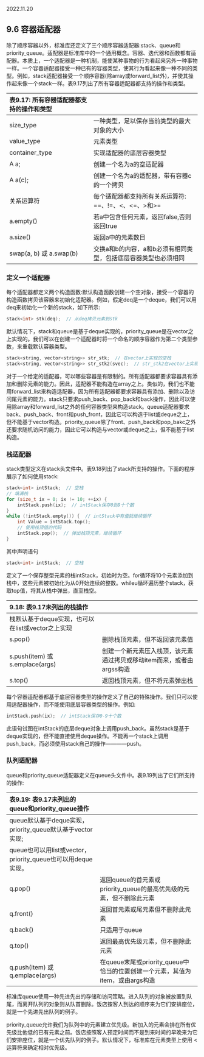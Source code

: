 2022.11.20



## 9.6 容器适配器
除了顺序容器以外，标准库还定义了三个顺序容器适配器:stack、queue和priority_queue。适配器是标准库中的一个通用概念。容器、迭代器和函数都有适配器。本质上，一个适配器是一种机制，能使某种事物的行为看起来另外一种事物一样。一个容器适配器接受一种已有的容器类型，使其行为看起来像一种不同的类型。例如，stack适配器接受一个顺序容器(除array或forward_list外)，并使其操作起来像一个stack一样。表9.17列出了所有容器适配器都支持的操作和类型。

| **表9.17: 所有容器适配器都支持的操作和类型** |  |
|:- |:- |
| size_type | 一种类型，足以保存当前类型的最大对象的大小 |
| value_type | 元素类型 |
| container_type | 实现适配器的底层容器类型 |
| A a; | 创建一个名为a的空适配器 |
| A a(c); | 创建一个名为a的适配器，带有容器c的一个拷贝 |
| 关系运算符 | 每个适配器都支持所有关系运算符: ==、!=、<、<=、>和>= |
| a.empty() | 若a中包含任何元素，返回false,否则返回true |
| a.size() | 返回a中的元素数目 |
| swap(a, b) 或 a.swap(b) | 交换a和b的内容，a和b必须有相同类型，包括底层容器类型也必须相同 |

### 定义一个适配器
每个适配器都定义两个构造函数:默认构造函数创建一个空对象，接受一个容器的构造函数拷贝该容器来初始化适配器。例如，假定deq是一个deque<int>，我们可以用deq来初始化一个新的stack，如下所示:

```c++
stack<int> stk(deq);  // 从deq拷贝元素到stk
```

默认情况下，stack和queue是基于deque实现的，priority_queue是在vector之上实现的。我们可以在创建一个适配器时将一个命名的顺序容器作为第二个类型参数，来重载默认容器类型。

```c++
stack<string, vector<string>> str_stk;  // 在vector上实现的空栈
stack<string, vector<string>> str_stk2(svec);  // str_stk2在vector上实现，初始化时保存svec的拷贝
```

对于一个给定的适配器，可以哪些容器是有限制的。所有适配器都要求容器具有添加和删除元素的能力。因此，适配器不能构造在array之上。类似的，我们也不能用forward_list来构造适配器，因为所有适配器都要求容器具有添加、删除以及访问尾元素的能力。stack只要求push_back、pop_back和back操作，因此可以使用除array和forward_list之外的任何容器类型来构造stack。queue适配器要求back、push_back、front和push_front，因此它可以构造于list或deque之上，但不能基于vector构造。priority_queue除了front、push_back和pop_bakc之外还要求随机访问的能力，因此它可以构造与vector或deque之上，但不能基于list构造。

### 栈适配器
stack类型定义在stack头文件中。表9.18列出了stack所支持的操作。下面的程序展示了如何使用stack:

```c++
stack<int> intStack;  // 空栈
// 填满栈
for (size_t ix = 0; ix != 10; ++ix) {
    intStack.push(ix);  // intStack保存0到9十个数
}
while (!intStack.empty()) {  // intStack中有值就继续循环
    int Value = intStack.top();
    // 使用栈顶值的代码
    intStack.pop();  // 弹出栈顶元素，继续循环
}
```

其中声明语句

```c++
stack<int> intStack;  // 空栈
```

定义了一个保存整型元素的栈intStack，初始时为空。for循环将10个元素添加到栈中，这些元素被初始化为从0开始连续的整数。whileu循环遍历整个stack，获取top值，将其从栈中弹出，直至栈空。

| **9.18: 表9.17未列出的栈操作** |  |
|:- |:- |
| 栈默认基于deque实现，也可以在list或vector之上实现 |  |
| s.pop() | 删除栈顶元素，但不返回该元素值 |
| s.push(item) 或 s.emplace(args) | 创建一个新元素压入栈顶，该元素通过拷贝或移动item而来，或者由argss构造 |
| s.top() | 返回栈顶元素，但不将元素弹出栈 |

每个容器适配器都基于底层容器类型的操作定义了自己的特殊操作。我们只可以使用适配器操作，而不能使用底层容器类型的操作。例如:

```c++
intStack.push(ix);  // intStack保存0-9十个数
```

此语句试图在intStack的底层deque对象上调用push_back。虽然stack是基于deque实现的，但不能直接使用deque操作。不能再一个stack上调用push_back，而必须使用stack自己的操作————push。

### 队列适配器
queue和priority_queue适配器定义在queue头文件中。表9.19列出了它们所支持的操作:

| **表9.19: 表9.17未列出的queue和priority_queue操作** |  |
|:- |:- |
| queue默认基于deque实现，priority_queue默认基于vector实现; |  |
| queue也可以用list或vector，priority_queue也可以用deque实现。 |  |
| q.pop() | 返回queue的首元素或priority_queue的最高优先级的元素，但不删除此元素 |
| q.front() | 返回首元素或尾元素但不删除此元素 |
| q.back() | 只适用于queue |
| q.top() | 返回最高优先级元素，但不删除此元素 |
| q.push(item) 或 q.emplace(args) | 在queue末尾或priority_queue中恰当的位置创建一个元素，其值为item，或由args构造 |

标准库queue使用一种先进先出的存储和访问策略。进入队列的对象被放置到队尾，而离开队列的对象则从队首删除。饭店按客人到达的顺序来为它们安排座位，就是一个先进先出队列的例子。

priority_queue允许我们为队列中的元素建立优先级。新加入的元素会排在所有优先级比他低的已有元素之前。饭店按照客人预定时间而不是到来时间的早晚来为它们安排座位，就是一个优先队列的例子。默认情况下，标准库在元素类型上使用 < 运算符来确定相对优先级。

